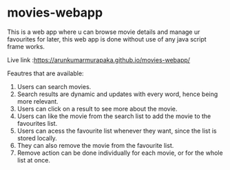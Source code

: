 # movies-webapp

This is a web app where u can browse movie details and manage ur favourites for later, this web app is done without use of any java script frame works.

Live link :https://arunkumarmurapaka.github.io/movies-webapp/


Feautres that are available:
1. Users can search movies.
2. Search results are dynamic and updates with every word, hence being more relevant.
3. Users can click on a result to see more about the movie.
4. Users can like the movie from the search list to add the movie to the favourites list.
5. Users can acess the favourite list whenever they want, since the list is stored locally.
6. They can also remove the movie from the favourite list.
7. Remove action can be done individually for each movie, or for the whole list at once.
